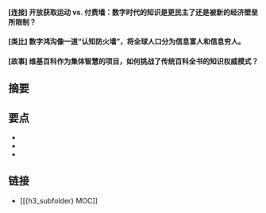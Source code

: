#### [连接] 开放获取运动 vs. 付费墙：数字时代的知识是更民主了还是被新的经济壁垒所限制？


#### [类比] 数字鸿沟像一道“认知防火墙”，将全球人口分为信息富人和信息穷人。


#### [故事] 维基百科作为集体智慧的项目，如何挑战了传统百科全书的知识权威模式？


## 摘要


## 要点

- 
- 
- 

## 链接

- [[{h3_subfolder} MOC]]
